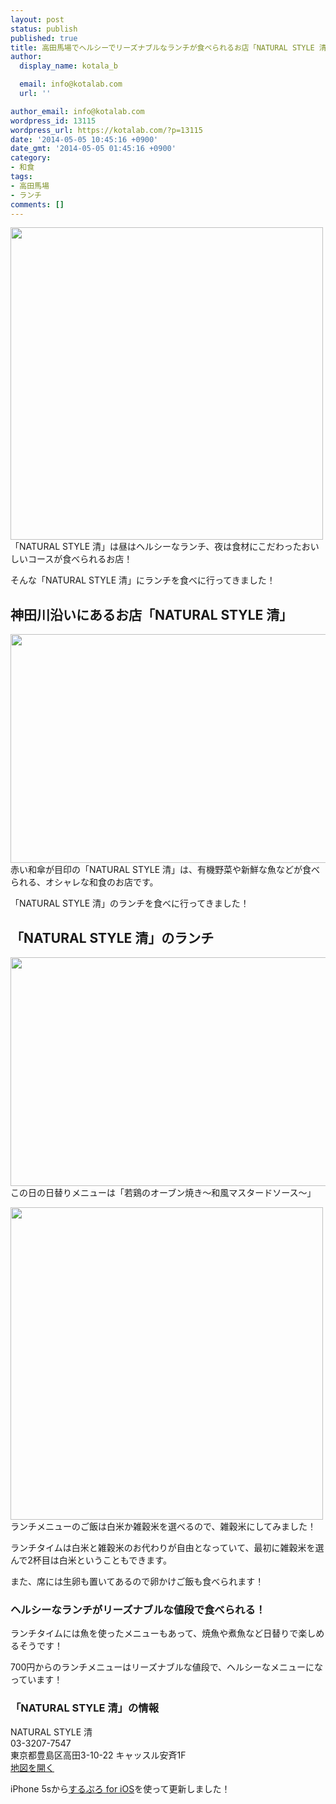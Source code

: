 ```yaml
---
layout: post
status: publish
published: true
title: 高田馬場でヘルシーでリーズナブルなランチが食べられるお店「NATURAL STYLE 清」
author:
  display_name: kotala_b

  email: info@kotalab.com
  url: ''

author_email: info@kotalab.com
wordpress_id: 13115
wordpress_url: https://kotalab.com/?p=13115
date: '2014-05-05 10:45:16 +0900'
date_gmt: '2014-05-05 01:45:16 +0900'
category:
- 和食
tags:
- 高田馬場
- ランチ
comments: []
---
```

<p><img alt="" src="https://kotalab.com/wp-content/uploads/slooProImg_20140505104507.jpg" width="500" height="500" class="slooProImg" /><br />
「NATURAL STYLE 清」は昼はヘルシーなランチ、夜は食材にこだわったおいしいコースが食べられるお店！</p>
<p>そんな「NATURAL STYLE 清」にランチを食べに行ってきました！<br />
<!--more--></p>
<h2>神田川沿いにあるお店「NATURAL STYLE 清」</h2>
<p><img alt="" src="https://kotalab.com/wp-content/uploads/slooProImg_20140505104513.jpg" width="548" height="366" class="slooProImg" /><br />
赤い和傘が目印の「NATURAL STYLE 清」は、有機野菜や新鮮な魚などが食べられる、オシャレな和食のお店です。</p>
<p>「NATURAL STYLE 清」のランチを食べに行ってきました！</p>
<h2>「NATURAL STYLE 清」のランチ</h2>
<p><img alt="" src="https://kotalab.com/wp-content/uploads/slooProImg_20140505104511.jpg" width="548" height="366" class="slooProImg" /><br />
この日の日替りメニューは「若鶏のオーブン焼き〜和風マスタードソース〜」</p>
<p><img alt="" src="https://kotalab.com/wp-content/uploads/slooProImg_20140505104510.jpg" width="500" height="500" class="slooProImg" /><br />
ランチメニューのご飯は白米か雑穀米を選べるので、雑穀米にしてみました！</p>
<p>ランチタイムは白米と雑穀米のお代わりが自由となっていて、最初に雑穀米を選んで2杯目は白米ということもできます。</p>
<p>また、席には生卵も置いてあるので卵かけご飯も食べられます！</p>
<h3>ヘルシーなランチがリーズナブルな値段で食べられる！</h3>
<p>ランチタイムには魚を使ったメニューもあって、焼魚や煮魚など日替りで楽しめるそうです！</p>
<p>700円からのランチメニューはリーズナブルな値段で、ヘルシーなメニューになっています！</p>
<h3>「NATURAL STYLE 清」の情報</h3>
<p>NATURAL STYLE 清<br />
03-3207-7547<br />
東京都豊島区高田3-10-22 キャッスル安斉1F<br />
<a href="http://goo.gl/maps/mFRCd" target="_blank">地図を開く</a></p>
<p>iPhone 5sから<a href="https://itunes.apple.com/jp/app/surupuro-for-ios-buroguedita/id436676299?mt=8&uo=4&at=10l4yU" rel="nofollow" target="_blank">するぷろ for iOS</a>を使って更新しました！</p>

